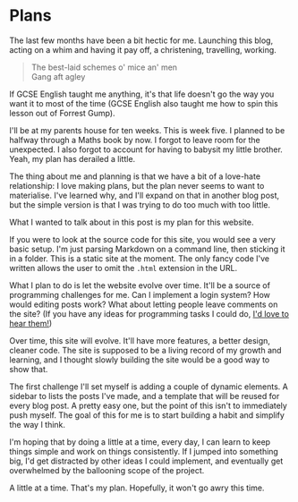 # Plans

The last few months have been a bit hectic for me. Launching this blog, acting on a whim and having it pay off, a christening, travelling, working.

> The best-laid schemes o' mice an' men  
> Gang aft agley

If GCSE English taught me anything, it's that life doesn't go the way you want it to most of the time (GCSE English also taught me how to spin this lesson out of Forrest Gump).

I'll be at my parents house for ten weeks. This is week five. I planned to be halfway through a Maths book by now. I forgot to leave room for the unexpected. I also forgot to account for having to babysit my little brother. Yeah, my plan has derailed a little.

The thing about me and planning is that we have a bit of a love-hate relationship: I love making plans, but the plan never seems to want to materialise. I've learned why, and I'll expand on that in another blog post, but the simple version is that I was trying to do too much with too little.

What I wanted to talk about in this post is my plan for this website.

If you were to look at the source code for this site, you would see a very basic setup. I'm just parsing Markdown on a command line, then sticking it in a folder. This is a static site at the moment. The only fancy code I've written allows the user to omit the `.html` extension in the URL.

What I plan to do is let the website evolve over time. It'll be a source of programming challenges for me. Can I implement a login system? How would editing posts work? What about letting people leave comments on the site? (If you have any ideas for programming tasks I could do, [I'd love to hear them!][twitter])

Over time, this site will evolve. It'll have more features, a better design, cleaner code. The site is supposed to be a living record of my growth and learning, and I thought slowly building the site would be a good way to show that.

The first challenge I'll set myself is adding a couple of dynamic elements. A sidebar to lists the posts I've made, and a template that will be reused for every blog post. A pretty easy one, but the point of this isn't to immediately push myself. The goal of this for me is to start building a habit and simplify the way I think.

I'm hoping that by doing a little at a time, every day, I can learn to keep things simple and work on things consistently. If I jumped into something big, I'd get distracted by other ideas I could implement, and eventually get overwhelmed by the ballooning scope of the project.

A little at a time. That's my plan. Hopefully, it won't go awry this time.

[twitter]: <https://twitter.com/melvisntnormal> "Tweet me!"